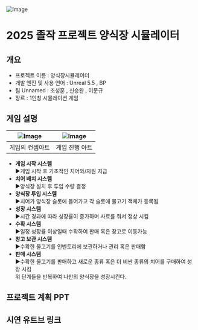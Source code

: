 ![Image](https://github.com/user-attachments/assets/2ad3a2ca-b176-4ec7-9282-f8572d2a48dc)
# 2025 졸작 프로젝트 양식장 시뮬레이터 

 ## 개요 
- 프로젝트 이름 : 양식장시뮬레이터 
- 개발 엔진 및 사용 언어 : Unreal 5.5 , BP 
- 팀 Unnamed : 조성훈 , 신승완 , 이문규
- 장르 : 1인칭 시뮬레이션 게임

## 게임 설명 

|![Image](https://github.com/user-attachments/assets/6f47dfe2-8a9c-443f-8a7a-c3bc3f31ebc1)|![Image](https://github.com/user-attachments/assets/f6229af8-3f92-4384-98b2-dcc210f1bb94)| 
|----------|----------|
| 게임의 컨셉아트   | 게임 진행 아트  |

- **게임 시작 시스템**  
  ▶게임 시작 후 기초적인 치어와/자원 지급 
- **치어 배치 시스템**  
 ▶양식장 설치 후 투입 수량 결정
- **양식장 투입 시스템**  
  ▶치어가 양식장 슬롯에 들어가고 각 슬롯에 물고기 객체가 등록됨
-  **성장 시스템**  
 ▶시간 경과에 따라 성장률이 증가하며 사료를 줘서 정상 시킴
-  **수확 시스템**  
  ▶일정 성장률 이상일때 수확하여 판매 혹은 창고로 이동가능
-  **창고 보관 시스템**  
   ▶수확한 물고기를 인벤토리에 보관하거나 관리 혹은 판매함
-  **판매 시스템**  
  ▶수확한 물고기를 판매하고 새로운 종류 혹은 더 비싼 종류의 치어를 구매하여 성장 시킴  
위 단계들을 반복하여 나만의 양식장을 성장시킨다. 


## 프로젝트 계획 PPT 

## 시연 유트브 링크 

## 
